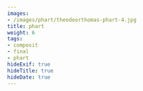 ```yaml
---
images:
- /images/phart/theodoorthomas-phart-4.jpg
title: phart
weight: 6
tags:
- composit
- final
- phart
hideExif: true
hideTitle: true
hideDate: true
---
```

